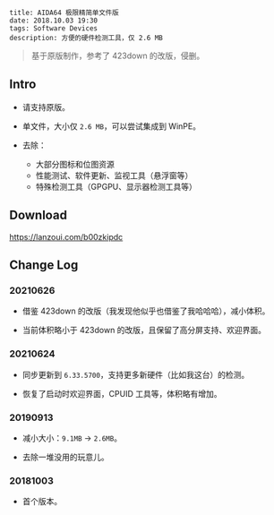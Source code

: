 ```
title: AIDA64 极限精简单文件版
date: 2018.10.03 19:30
tags: Software Devices
description: 方便的硬件检测工具，仅 2.6 MB
```

> 基于原版制作，参考了 423down 的改版，侵删。

## Intro

- 请支持原版。

- 单文件，大小仅 `2.6 MB`，可以尝试集成到 WinPE。

- 去除：
  - 大部分图标和位图资源
  - 性能测试、软件更新、监视工具（悬浮窗等）
  - 特殊检测工具（GPGPU、显示器检测工具等）

## Download

<https://lanzoui.com/b00zkipdc>

## Change Log

### 20210626

- 借鉴 423down 的改版（我发现他似乎也借鉴了我哈哈哈），减小体积。

- 当前体积略小于 423down 的改版，且保留了高分屏支持、欢迎界面。

### 20210624

- 同步更新到 `6.33.5700`，支持更多新硬件（比如我这台）的检测。

- 恢复了启动时欢迎界面，CPUID 工具等，体积略有增加。

### 20190913

- 减小大小：`9.1MB` -> `2.6MB`。

- 去除一堆没用的玩意儿。

### 20181003

- 首个版本。
